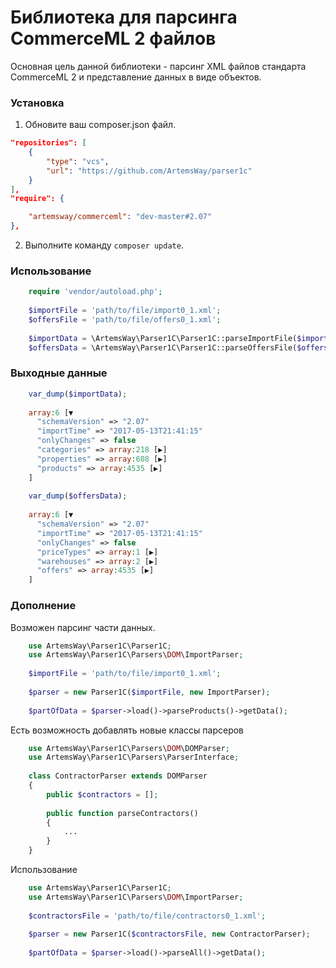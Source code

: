 # Библиотека для парсинга CommerceML 2 файлов

Основная цель данной библиотеки - парсинг XML файлов стандарта CommerceML 2
и представление данных в виде объектов.

### Установка

1. Обновите ваш composer.json файл.

```json
"repositories": [
    {
        "type": "vcs",
        "url": "https://github.com/ArtemsWay/parser1c"
    }
],
"require": {

    "artemsway/commerceml": "dev-master#2.07"
},
```

2. Выполните команду ``` composer update ```.

### Использование

```php
    require 'vendor/autoload.php';
    
    $importFile = 'path/to/file/import0_1.xml';
    $offersFile = 'path/to/file/offers0_1.xml';
    
    $importData = \ArtemsWay\Parser1C\Parser1C::parseImportFile($importFile);
    $offersData = \ArtemsWay\Parser1C\Parser1C::parseOffersFile($offersFile);
```


### Выходные данные

```php
    var_dump($importData);
    
    array:6 [▼
      "schemaVersion" => "2.07"
      "importTime" => "2017-05-13T21:41:15"
      "onlyChanges" => false
      "categories" => array:218 [▶]
      "properties" => array:608 [▶]
      "products" => array:4535 [▶]
    ]
    
    var_dump($offersData);
        
    array:6 [▼
      "schemaVersion" => "2.07"
      "importTime" => "2017-05-13T21:41:15"
      "onlyChanges" => false
      "priceTypes" => array:1 [▶]
      "warehouses" => array:2 [▶]
      "offers" => array:4535 [▶]
    ]
```

### Дополнение

Возможен парсинг части данных.

```php
    use ArtemsWay\Parser1C\Parser1C;
    use ArtemsWay\Parser1C\Parsers\DOM\ImportParser;
    
    $importFile = 'path/to/file/import0_1.xml';
    
    $parser = new Parser1C($importFile, new ImportParser);
    
    $partOfData = $parser->load()->parseProducts()->getData();
```

Есть возможность добавлять новые классы парсеров

```php
    use ArtemsWay\Parser1C\Parsers\DOM\DOMParser;
    use ArtemsWay\Parser1C\Parsers\ParserInterface;
    
    class ContractorParser extends DOMParser
    {
        public $contractors = [];
        
        public function parseContractors()
        {
            ...
        }
    }
```

Использование

```php
    use ArtemsWay\Parser1C\Parser1C;
    use ArtemsWay\Parser1C\Parsers\DOM\ImportParser;
    
    $contractorsFile = 'path/to/file/contractors0_1.xml';
    
    $parser = new Parser1C($contractorsFile, new ContractorParser);
    
    $partOfData = $parser->load()->parseAll()->getData();
```